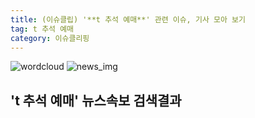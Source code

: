 ```yaml
---
title: (이슈클립) '**t 추석 예매**' 관련 이슈, 기사 모아 보기
tag: t 추석 예매
category: 이슈클리핑
---
```

![wordcloud](https://s3.ap-northeast-2.amazonaws.com/lyrics101-wordcloud/2018-09-05-1536099782.png)
![news_img](https://user-images.githubusercontent.com/42597476/44507050-1206f400-a6e4-11e8-8d98-7ffbfebb353f.png)
## **'**t 추석 예매**'** 뉴스속보 검색결과

